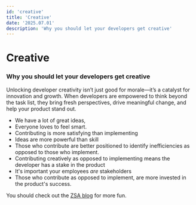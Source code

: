 ```yaml
---
id: 'creative'
title: 'Creative'
date: '2025.07.01'
description: 'Why you should let your developers get creative'
---
```


# Creative

### Why you should let your developers get creative

Unlocking developer creativity isn’t just good for morale—it’s a catalyst for innovation and growth. When developers are empowered to think beyond the task list, they bring fresh perspectives, drive meaningful change, and help your product stand out.

- We have a lot of great ideas,
- Everyone loves to feel smart.
- Contributing is more satisfying than implementing
- Ideas are more powerful than skill
- Those who contribute are better positioned to identify inefficiencies as opposed to those who implement.
- Contributing creatively as opposed to implementing means the developer has a stake in the product
- It's important your employees _are_ stakeholders
- Those who contribute as opposed to implement, are more invested in the product's success.

You should check out the [ZSA blog](https://blog.zsa.io/) for more fun.
